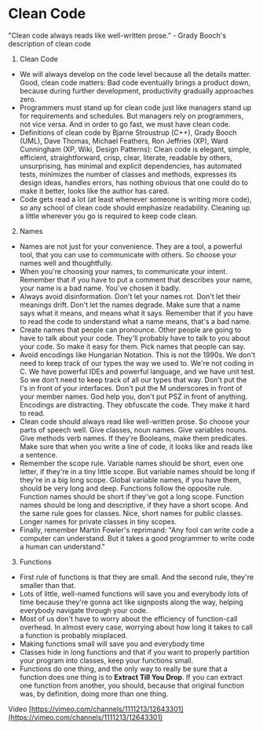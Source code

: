 # Clean Code

"Clean code always reads like well-written prose." - Grady Booch's description of clean code

1. Clean Code

- We will always develop on the code level because all the details matter.
  Good, clean code matters: Bad code eventually brings a product down, because during further development, productivity gradually approaches zero.
- Programmers must stand up for clean code just like managers stand up for requirements and schedules. But managers rely on programmers, not vice versa. And in order to go fast, we must have clean code.
- Definitions of clean code by Bjarne Stroustrup (C++), Grady Booch (UML), Dave Thomas, Michael Feathers, Ron Jeffries (XP), Ward Cunningham (XP, Wiki, Design Patterns): Clean code is elegant, simple, efficient, straightforward, crisp, clear, literate, readable by others, unsurprising, has minimal and explicit dependencies, has automated tests, minimizes the number of classes and methods, expresses its design ideas, handles errors, has nothing obvious that one could do to make it better, looks like the author has cared.
- Code gets read a lot (at least whenever someone is writing more code), so any school of clean code should emphasize readability. Cleaning up a little wherever you go is required to keep code clean.

2. Names

- Names are not just for your convenience. They are a tool, a powerful tool, that you can use to communicate with others. So choose your names well and thoughtfully.
- When you're choosing your names, to communicate your intent. Remember that if you have to put a comment that describes your name, your name is a bad name. You've chosen it badly.
- Always avoid disinformation. Don't let your names rot. Don't let their meanings drift. Don't let the names degrade. Make sure that a name says what it means, and means what it says. Remember that if you have to read the code to understand what a name means, that's a bad name.
- Create names that people can pronounce. Other people are going to have to talk about your code. They'll probably have to talk to you about your code. So make it easy for them. Pick names that people can say.
- Avoid encodings like Hungarian Notation. This is not the 1990s. We don't need to keep track of our types the way we used to. We're not coding in C. We have powerful IDEs and powerful language, and we have unit test. So we don't need to keep track of all our types that way. Don't put the I's in front of your interfaces. Don't put the M underscores in front of your member names. God help you, don't put PSZ in front of anything. Encodings are distracting. They obfuscate the code. They make it hard to read.
- Clean code should always read like well-written prose. So choose your parts of speech well. Give classes, noun names. Give variables nouns. Give methods verb names. If they're Booleans, make them predicates. Make sure that when you write a line of code, it looks like and reads like a sentence.
- Remember the scope rule. Variable names should be short, even one letter, if they're in a tiny little scope. But variable names should be long if they're in a big long scope. Global variable names, if you have them, should be very long and deep. Functions follow the opposite rule. Function names should be short if they've got a long scope. Function names should be long and descriptive, if they have a short scope. And the same rule goes for classes. Nice, short names for public classes. Longer names for private classes in tiny scopes.
- Finally, remember Martin Fowler's reprimand: "Any fool can write code a computer can understand. But it takes a good programmer to write code a human can understand."

3. Functions

- First rule of functions is that they are small. And the second rule, they're smaller than that.
- Lots of little, well-named functions will save you and everybody lots of time because they're gonna act like signposts along the way, helping everybody navigate through your code.
- Most of us don't have to worry about the efficiency of function-call overhead. In almost every case, worrying about how long it takes to call a function is probably misplaced.
- Making functions small will save you and everybody time
- Classes hide in long functions and that if you want to properly partition your program into classes, keep your functions small.
- Functions do one thing, and the only way to really be sure that a function does one thing is to **Extract Till You Drop**. If you can extract one function from another, you should, because that original function was, by definition, doing more than one thing.

Video [https://vimeo.com/channels/1111213/12643301](https://vimeo.com/channels/1111213/12643301)
